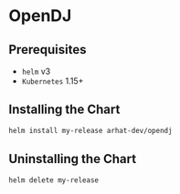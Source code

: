 # OpenDJ

## Prerequisites

- `helm` v3
- `Kubernetes` 1.15+

## Installing the Chart

```bash
helm install my-release arhat-dev/opendj
```

## Uninstalling the Chart

```bash
helm delete my-release
```
